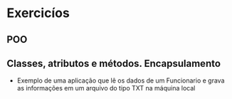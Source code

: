 # Exercicíos 
## POO
## Classes, atributos e métodos. Encapsulamento 
 
 * Exemplo de uma aplicação que lê os dados de um Funcionario e grava as informações em um arquivo do tipo TXT 
   na máquina local 




